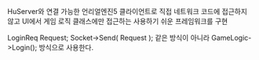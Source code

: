 HuServer와 연결 가능한 언리얼엔진5 클라이언트로 직접 네트워크 코드에 접근하지 않고 UI에서 게임 로직 클래스에만 접근하는 사용하기 쉬운 프레임워크를 구현

LoginReq Request;
Socket->Send( Request );
같은 방식이 아니라
GameLogic->Login();
방식으로 사용한다.
